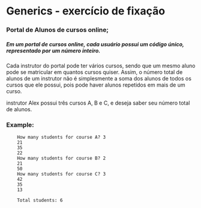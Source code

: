 # Generics - exercício de fixação
### Portal de Alunos de cursos online;

##### Em um portal de cursos online, cada usuário possui um código único, representado por um número inteiro.

Cada instrutor do portal pode ter vários cursos, sendo que um mesmo aluno pode se
matricular em quantos cursos quiser. Assim, o número total de alunos de um instrutor não
é simplesmente a soma dos alunos de todos os cursos que ele possui, pois pode haver
alunos repetidos em mais de um curso.

 instrutor Alex possui três cursos A, B e C, e deseja saber seu número total de alunos.
 
 
 ### Example:
        How many students for course A? 3
        21
        35
        22
        How many students for course B? 2
        21
        50
        How many students for course C? 3
        42
        35
        13
        
        Total students: 6
